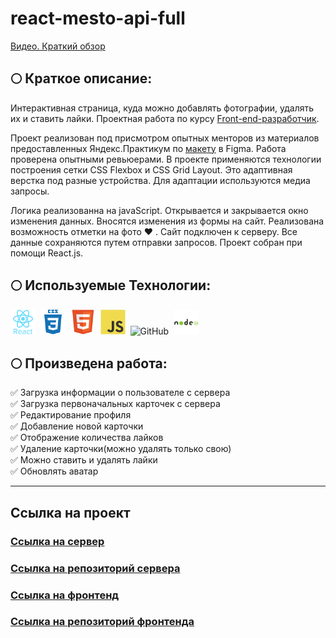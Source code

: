 # react-mesto-api-full

[Видео. Краткий обзор](https://user-images.githubusercontent.com/94468513/163075115-f2bbe1a0-51f3-4118-b5f6-601b5370f4c2.mp4)

## :full_moon: Краткое описание:

Интерактивная страница, куда можно добавлять фотографии, удалять их и ставить лайки. Проектная работа по курсу [Front-end-разработчик](https://practicum.yandex.ru/web/).

Проект реализован под присмотром опытных менторов из материалов предоставленных Яндекс.Практикум по [макету](https://www.figma.com/file/2cn9N9jSkmxD84oJik7xL7/JavaScript.-Sprint-4?node-id=0%3A1) в Figma. Работа проверена опытными ревьюерами. В проекте применяются технологии построения сетки CSS Flexbox и CSS Grid Layout. Это адаптивная верстка под разные устройства. Для адаптации используются медиа запросы.

Логика реализованна на javaScript. Открывается и закрывается окно изменения данных. Вносятся изменения из формы на сайт. Реализована возможность отметки на фото  :hearts: . Сайт подключен к серверу. Все данные сохраняются путем отправки запросов. Проект собран при помощи React.js.

## :full_moon: Используемые Технологии:
  <img src="https://github.com/devicons/devicon/blob/master/icons/react/react-original-wordmark.svg" title="ReactJS" alt="NodeJS" width="40" height="40"/>&nbsp;
  <img src="https://github.com/devicons/devicon/blob/master/icons/css3/css3-plain-wordmark.svg"  title="CSS3" alt="CSS" width="40" height="40"/>&nbsp;
  <img src="https://github.com/devicons/devicon/blob/master/icons/html5/html5-original.svg" title="HTML5" alt="HTML" width="40" height="40"/>&nbsp;
  <img src="https://github.com/devicons/devicon/blob/master/icons/javascript/javascript-original.svg" title="JavaScript" alt="JavaScript" width="40" height="40"/>&nbsp;
  <img src="https://user-images.githubusercontent.com/78322084/162064174-194ac89a-024d-4839-aae3-22d9ee4e3a33.png"  title="GitHub" alt="GitHub" width="40" height="40"/>&nbsp;
  <img src="https://github.com/devicons/devicon/blob/master/icons/nodejs/nodejs-original-wordmark.svg" title="NodeJS" alt="NodeJS" width="40" height="40"/>&nbsp;
  

## :full_moon: Произведена работа:

  :white_check_mark: Загрузка информации о пользователе с сервера    
  :white_check_mark: Загрузка первоначальных карточек с сервера    
  :white_check_mark: Редактирование профиля    
  :white_check_mark: Добавление новой карточки    
  :white_check_mark: Отображение количества лайков    
  :white_check_mark: Удаление карточки(можно удалять только свою)    
  :white_check_mark: Можно ставить и удалять лайки    
  :white_check_mark: Обновлять аватар    
  
---

## Ссылка на проект
### [Ссылка на сервер](https://api.server-mesto.ru/)  
### [Ссылка на репозиторий сервера](https://github.com/BaturinSS/express-mesto-gha/)  

### [Ссылка на фронтенд](https://server-mesto.ru/)  
### [Ссылка на репозиторий фронтенда](https://github.com/BaturinSS/react-mesto-auth/)  
